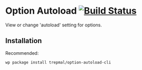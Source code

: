 # Option Autoload [![Build Status](https://travis-ci.org/trepmal/option-autoload-cli.svg?branch=master)](https://travis-ci.org/trepmal/option-autoload-cli)

View or change 'autoload' setting for options.
## Installation

Recommended:

`wp package install trepmal/option-autoload-cli`


